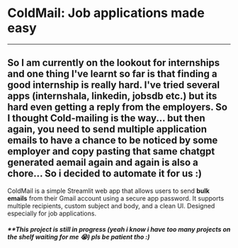 # ColdMail: Job applications made easy
---
So I am currently on the lookout for internships and one thing I've learnt so far is that finding a good internship is really hard. I've tried several apps (internshala, linkedin, jobsdb etc.) but its hard even getting a reply from the employers. So I thought Cold-mailing is the way... but then again, you need to send multiple application emails to have a chance to be noticed by some employer and copy pasting that same chatgpt generated aemail again and again is also a chore... So i decided to automate it for us :)
---
ColdMail is a simple Streamlit web app that allows users to send **bulk emails** from their Gmail account using a secure app password. It supports multiple recipients, custom subject and body, and a clean UI. Designed especially for job applications.

##### **This project is still in progress (yeah i know i have too many projects on the shelf waiting for me 😭) pls be patient tho :)